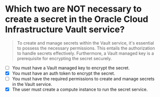 # Which two are NOT necessary to create a secret in the Oracle Cloud Infrastructure Vault service?

> To create and manage secrets within the Vault service, it's essential to possess the necessary permissions. This entails the authorization to handle secrets effectively. Furthermore, a Vault managed key is a prerequisite for encrypting the secret securely.

- [ ] You must have a Vault managed key to encrypt the secret.
- [x] You must have an auth token to encrypt the secret.
- [ ] You must have the required permissions to create and manage secrets in the Vault service.
- [x] The user must create a compute instance to run the secret service.